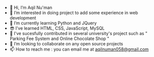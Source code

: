 - 👋 Hi, I’m Aqil Nu'man
- 👀 I’m interested in doing project to add some experience in web development
- 🌱 I’m currently learning Python and JQuery
- 😎 I've learned HTML, CSS, JavaScript, MySQL
- 💯 I've sucesfully contributed in several university's project such as " Parking Fee System and Online Chocolate Shop "
- 💞️ I’m looking to collaborate on any open source projects
- 📫 How to reach me : you can email me at aqilnuman058@gmail.com 

<!---
AqilNuman/AqilNuman is a ✨ special ✨ repository because its `README.md` (this file) appears on your GitHub profile.
You can click the Preview link to take a look at your changes.
--->
